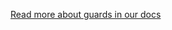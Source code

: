[Read more about guards in our docs](https://xstate.js.org/docs/guides/guards.html#guards-condition-functions)